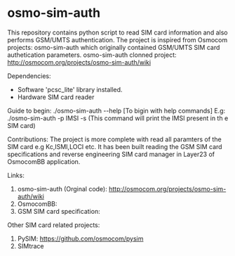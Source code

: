 # osmo-sim-auth
This repository contains python script to read SIM card information and also performs GSM/UMTS authentication.
The project is inspired from Osmocom projects: osmo-sim-auth which originally contained GSM/UMTS SIM card authetication parameters.
osmo-sim-auth clonned project: http://osmocom.org/projects/osmo-sim-auth/wiki

Dependencies:
 - Software
	'pcsc_lite' library installed.
 - Hardware
	SIM card reader

Guide to begin:
./osmo-sim-auth --help [To bigin with help commands]
E.g: ./osmo-sim-auth -p IMSI -s (This command will print the IMSI present in th e SIM card)

Contributions:
The project is more complete with read all paramters of the SIM card e.g Kc,ISMI,LOCI etc.
It has been built reading the GSM SIM card specifications and reverse engineering SIM card manager in Layer23 of OsmocomBB application.

Links:
1. osmo-sim-auth (Orginal code): http://osmocom.org/projects/osmo-sim-auth/wiki
2. OsmocomBB: 
3. GSM SIM card specification:

Other SIM card related projects:
1. PySIM: https://github.com/osmocom/pysim
2. SIMtrace


